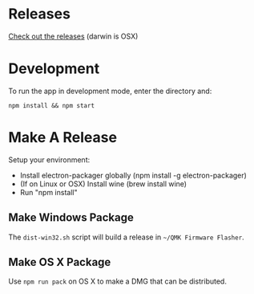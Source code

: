 # Releases

[Check out the releases](https://github.com/jackhumbert/qmk-firmware-flasher/releases/) (darwin is OSX)

# Development

To run the app in development mode, enter the directory and:

    npm install && npm start

# Make A Release

Setup your environment:

* Install electron-packager globally (npm install -g electron-packager)
* (If on Linux or OSX) Install wine (brew install wine)
* Run "npm install"

## Make Windows Package

The `dist-win32.sh` script will build a release in `~/QMK Firmware Flasher`.

## Make OS X Package

Use `npm run pack` on OS X to make a DMG that can be distributed.
